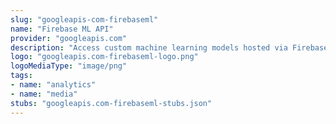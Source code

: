 ```yaml
---
slug: "googleapis-com-firebaseml"
name: "Firebase ML API"
provider: "googleapis.com"
description: "Access custom machine learning models hosted via Firebase ML."
logo: "googleapis.com-firebaseml-logo.png"
logoMediaType: "image/png"
tags:
- name: "analytics"
- name: "media"
stubs: "googleapis.com-firebaseml-stubs.json"
---
```

